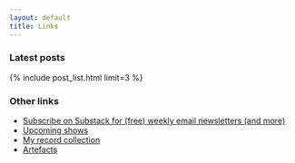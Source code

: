 ```yaml
---
layout: default
title: Links
---
```


### Latest posts
{% include post_list.html limit=3 %}

### Other links
<ul>
  <li><a href="https://aheadfullofwishes.substack.com/">Subscribe on Substack for (free) weekly email newsletters (and more)</a></li>
  <li><a href="https://www.fullofwishes.co.uk/database/shows/upcoming.xml">Upcoming shows</a></li>
  <li><a href="https://www.fullofwishes.co.uk/category/my-record-collection/">My record collection</a></li>
  <li><a href="https://www.fullofwishes.co.uk/category/artefacts/">Artefacts</a></li>
</ul>
